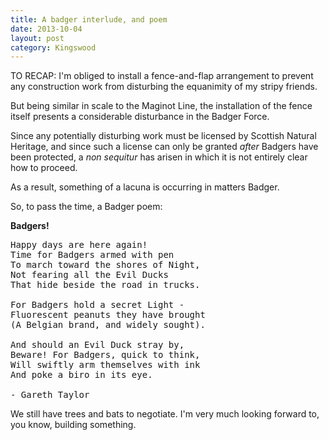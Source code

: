 ```yaml
---
title: A badger interlude, and poem
date: 2013-10-04
layout: post
category: Kingswood
---
```


TO RECAP: I'm obliged to install a fence-and-flap arrangement to prevent any construction work from disturbing the equanimity of my stripy friends.

But being similar in scale to the Maginot Line, the installation of the fence itself presents a considerable disturbance in the Badger Force.

Since any potentially disturbing work must be licensed by Scottish Natural Heritage, and since such a license can only be granted _after_ Badgers have been protected, a _non sequitur_ has arisen in which it is not entirely clear how to proceed.

As a result, something of a lacuna is occurring in matters Badger.

So, to pass the time, a Badger poem:

**Badgers!**
<pre>Happy days are here again!
Time for Badgers armed with pen
To march toward the shores of Night,
Not fearing all the Evil Ducks
That hide beside the road in trucks.

For Badgers hold a secret Light -
Fluorescent peanuts they have brought
(A Belgian brand, and widely sought).

And should an Evil Duck stray by,
Beware! For Badgers, quick to think,
Will swiftly arm themselves with ink
And poke a biro in its eye.

- Gareth Taylor</pre>

We still have trees and bats to negotiate. I'm very much looking forward to, you know, building something.
